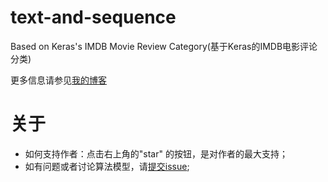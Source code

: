 # text-and-sequence
Based on Keras's IMDB Movie Review Category(基于Keras的IMDB电影评论分类)

更多信息请参见[我的博客](https://blog.csdn.net/apengpengpeng/article/details/80866034)

#  关于

- 如何支持作者：点击右上角的"star" 的按钮，是对作者的最大支持；
- 如有问题或者讨论算法模型，请[提交issue](https://github.com/zhangpengpengpeng/text-and-sequence/issues/new);
